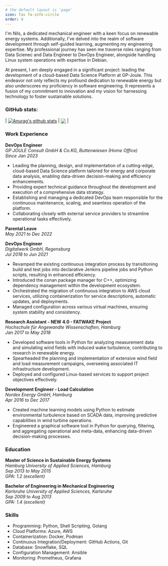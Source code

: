 ```yaml
---
# the default layout is 'page'
icon: fas fa-info-circle
order: 4
---
```


I'm Nils, a dedicated mechanical engineer with a keen focus on renewable energy systems. Additionally, I've delved into the realm of software development through self-guided learning, augmenting my engineering expertise. My professional journey has seen me traverse roles ranging from Data Scienec and Data Engineer to DevOps Engineer, alongside handling Linux system operations with expertise in Debian.

At present, I am deeply engaged in a significant project: leading the development of a cloud-based Data Science Platform at GP-Joule. This endeavor not only reflects my profound dedication to renewable energy but also underscores my proficiency in software engineering. It represents a fusion of my commitment to innovation and my vision for harnessing technology to foster sustainable solutions.

### GitHub stats:

| <a href="https://github.com/mietzen"><img align="center" src="https://github-readme-stats.vercel.app/api?username=mietzen&show_icons=true&custom_title=My%20Stats&theme=transparent&hide_border=true&rank_icon=percentile&hide=contribs" alt="Anurag's github stats" /></a> | <a href="https://github.com/mietzen"><img align="center" src="https://github-readme-stats.vercel.app/api/top-langs/?username=mietzen&layout=compact&size_weight=0.5&count_weight=0.5&theme=transparent&hide_border=true&langs_count=5&hide=html" /></a> |

### Work Experience

**DevOps Engineer**\
*GP JOULE Consult GmbH & Co.KG, Buttenwiesen (Home Office)*\
*Since Jan 2023*

- Leading the planning, design, and implementation of a cutting-edge, cloud-based Data Science platform tailored for energy and corporate data analysis, enabling data-driven decision-making and efficiency enhancements.
- Providing expert technical guidance throughout the development and execution of a comprehensive data strategy.
- Establishing and managing a dedicated DevOps team responsible for the continuous maintenance, scaling, and seamless operation of the platform.
- Collaborating closely with external service providers to streamline operational tasks effectively.

**Parental Leave**\
*May 2021 to Dec 2022*

**DevOps Engineer**\
*Digitalwerk GmbH, Regensburg*\
*Jul 2018 to Jun 2021*

- Revamped the existing continuous integration process by transitioning build and test jobs into declarative Jenkins pipeline jobs and Python scripts, resulting in enhanced efficiency.
- Introduced the conan package manager for C++, optimizing dependency management within the development ecosystem.
- Orchestrated the migration of continuous integration to AWS cloud services, utilizing containerization for service descriptions, automatic updates, and deployments.
- Managed configuration across various virtual machines, ensuring system stability and consistency.

**Research Assistant - NEW 4.0 - FATWAKE Project**\
*Hochschule für Angewandte Wissenschaften, Hamburg*\
*Jan 2017 to May 2018*

- Developed software tools in Python for analyzing measurement data and simulating wind fields with induced wake turbulence, contributing to research in renewable energy.
- Spearheaded the planning and implementation of extensive wind field and load measurement campaigns, overseeing associated IT infrastructure development.
- Deployed and configured Linux-based services to support project objectives effectively.

**Development Engineer - Load Calculation**\
*Nordex Energy GmbH, Hamburg*\
*Apr 2016 to Dec 2017*

- Created machine learning models using Python to estimate environmental turbulence based on SCADA data, improving predictive capabilities in wind turbine operations.
- Engineered a graphical software tool in Python for querying, filtering, and aggregating operational and meta-data, enhancing data-driven decision-making processes.

### Education

**Master of Science in Sustainable Energy Systems**\
*Hamburg University of Applied Sciences, Hamburg*\
*Sep 2013 to May 2015*\
*GPA: 1.2 (excellent)*

**Bachelor of Engineering in Mechanical Engineering**\
*Karlsruhe University of Applied Sciences, Karlsruhe*\
*Sep 2009 to Aug 2013*\
*GPA: 1.4 (excellent)*

### Skills

- Programming: Python, Shell Scripting, Golang
- Cloud Platforms: Azure, AWS
- Containerization: Docker, Podman
- Continuous Integration/Deployment: GitHub Actions, Git
- Database: Snowflake, SQL
- Configuration Management: Ansible
- Monitoring: Prometheus, Grafana
